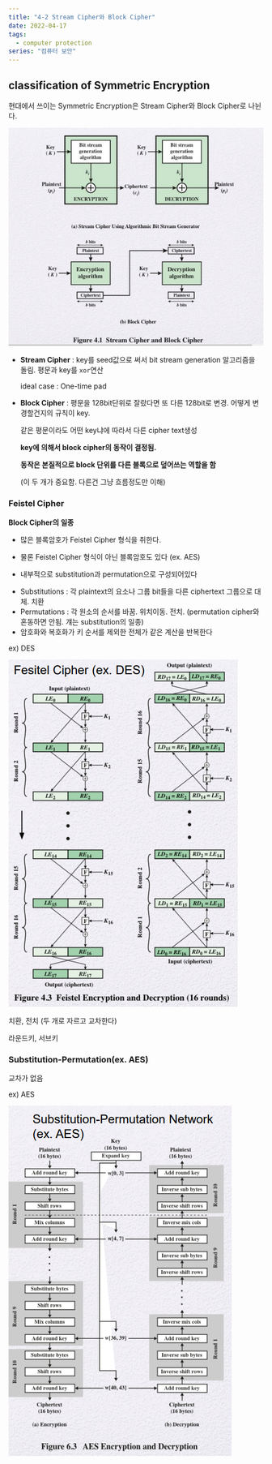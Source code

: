 ```yaml
---
title: "4-2 Stream Cipher와 Block Cipher"
date: 2022-04-17
tags:
  - computer protection
series: "컴퓨터 보안"
---
```


## classification of Symmetric Encryption

현대에서 쓰이는 Symmetric Encryption은 Stream Cipher와 Block Cipher로 나뉜다.

![](./sb.png)

- **Stream Cipher** : key를 seed값으로 써서 bit stream generation 알고리즘을 돌림. 평문과 key를 `xor`연산

  ideal case : One-time pad

- **Block Cipher** : 평문을 128bit단위로 잘랐다면 또 다른 128bit로 변경. 어떻게 변경할건지의 규칙이 key.

  같은 평문이라도 어떤 key냐에 따라서 다른 cipher text생성

  **key에 의해서 block cipher의 동작이 결정됨.**

  **동작은 본질적으로 block 단위를 다른 블록으로 덮어쓰는 역할을 함**

  (이 두 개가 중요함. 다른건 그냥 흐름정도만 이해)

### Feistel Cipher

**Block Cipher의 일종**

- 많은 블록암호가 Feistel Cipher 형식을 취한다.

- 물론 Feistel Cipher 형식이 아닌 블록암호도 있다 (ex. AES)

- 내부적으로 substitution과 permutation으로 구성되어있다

* Substitutions : 각 plaintext의 요소나 그룹 bit들을 다른 ciphertext 그룹으로 대체. 치환
* Permutations : 각 원소의 순서를 바꿈. 위치이동. 전치. (permutation cipher와 혼동하면 안됨. 걔는 substitution의 일종)
* 암호화와 복호화가 키 순서를 제외한 전체가 같은 계산을 반복한다

ex) DES

![](./des.png)

치환, 전치 (두 개로 자르고 교차한다)

라운드키, 서브키

### Substitution-Permutation(ex. AES)

교차가 없음

ex) AES

![](./aes.png)
